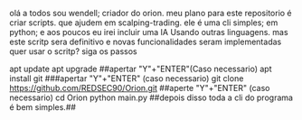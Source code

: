 olá a todos sou wendell; criador do orion.
meu plano para este repositorio é criar scripts.
que ajudem em scalping-trading.
ele é uma cli simples; em python;
e aos poucos eu irei incluir uma IA
Usando outras linguagens. mas este scritp
sera definitivo e novas funcionalidades seram implementadas
quer usar o scritp?
siga os passos 

apt update
apt upgrade
##apertar "Y"+"ENTER"(Caso necessario)
apt install git
###apertar "Y"+"ENTER" (caso necessario)
git clone https://github.com/REDSEC90/Orion.git
##aperte "Y"+"ENTER" (caso necessario)
cd Orion
python main.py
##depois disso toda a cli do programa é bem simples.##
